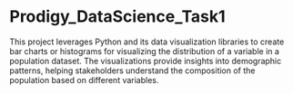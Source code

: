 # Prodigy_DataScience_Task1
This project leverages Python and its data visualization libraries to create bar charts or histograms for visualizing the distribution of a variable in a population dataset. The visualizations provide insights into demographic patterns, helping stakeholders understand the composition of the population based on different variables.
